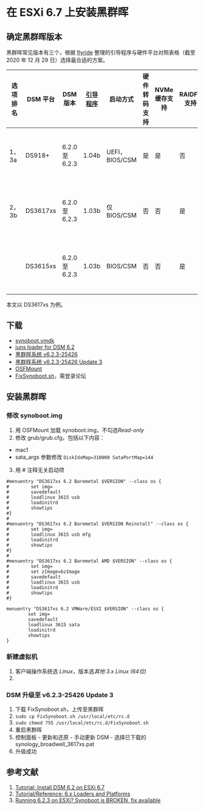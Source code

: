 # 在 ESXi 6.7 上安装黑群晖
## 确定黑群晖版本
黑群晖常见版本有三个，根据 [flyride](<https://xpenology.com/forum/profile/39776-flyride/>) 整理的引导程序与硬件平台对照表格（截至 2020 年 12 月 29 日）选择最合适的方案。

| 选项排名 | DSM 平台 | DSM 版本 | [引导程序](<https://xpenology.com/forum/topic/12952-dsm-62-loader/>) | 启动方式 | 硬件转码支持 | NVMe 缓存支持 | RAIDF1 支持 | **支持的 CPU** | 备注 |
| ------ | -------- | ------- | ------- | ------- | ---------- | ----------- | ----------- | ------------- | --- |
| 1，3a | DS918+ | 6.2.0 至 6.2.3 | 1.04b | UEFI，BIOS/CSM | 是 | 是 | 否 | [Haswell](<https://www.intel.cn/content/www/cn/zh/ark/products/codename/42174/haswell.html>)及后续 | 推荐 6.2.0 和 6.2.3，不推荐将 6.2.1/6.2.2 用于全新安装 |
| 2，3b | DS3617xs | 6.2.0 至 6.2.3 | 1.03b | 仅 BIOS/CSM | 否 | 否 | 是 | 任何 x86-64 | 推荐 6.2.0 和 6.2.3，不推荐将 6.2.1/6.2.2 用于全新安装 |
| | DS3615xs | 6.2.0 至 6.2.3 | 1.03b | BIOS/CSM | 否 | 否 | 是 | 任何 x86-64 | 推荐 6.2.0 和 6.2.3，不推荐将 6.2.1/6.2.2 用于全新安装 |

本文以 DS3617xs 为例。

## 下载
- [synoboot.vmdk](<./Files/synoboot_3615.zip>)
- [juns loader for DSM 6.2](<./Files/DS3615xs 6.0.2 Jun's Mod V1.01.zip>)
- [黑群晖系统 v6.2.3-25426](<https://global.download.synology.com/download/DSM/release/6.2.3/25426/DSM_DS3617xs_25426.pat>)
- [黑群晖系统 v6.2.3-25426 Update 3](<https://global.download.synology.com/download/DSM/criticalupdate/update_pack/25426-3/synology_broadwell_3617xs.pat>)
- [OSFMount](<https://www.osforensics.com/tools/mount-disk-images.html>)
- [FixSynoboot.sh](<https://xpenology.com/forum/topic/28183-running-623-on-esxi-synoboot-is-broken-fix-available/>)，需登录论坛

## 安装黑群晖
### 修改 synoboot.img
1. 用 OSFMount 加载 synoboot.img，不勾选*Read-only*
2. 修改 grub/grub.cfg，包括以下内容：
  - mac1
  - sata_args 参数修改 `DiskIdxMap=310000 SataPortMap=144`
3. 用 # 注释无关启动项
```
#menuentry "DS3617xs 6.2 Baremetal $VERSION" --class os {
#        set img=
#        savedefault
#        loadlinux 3615 usb
#        loadinitrd
#        showtips
#}
#
#menuentry "DS3617xs 6.2 Baremetal $VERSION Reinstall" --class os {
#        set img=
#        loadlinux 3615 usb mfg
#        loadinitrd
#        showtips
#}
#
#menuentry "DS3617xs 6.2 Baremetal AMD $VERSION" --class os {
#        set img=
#        set zImage=bzImage
#        savedefault
#        loadlinux 3615 usb
#        loadinitrd
#        showtips
#}

menuentry "DS3617xs 6.2 VMWare/ESXI $VERSION" --class os {
        set img=
        savedefault
        loadlinux 3615 sata
        loadinitrd
        showtips
}
```

### 新建虚拟机
1. 客户端操作系统选 *Linux*，版本选*其他 3.x Linux (64位)*
2. 

### DSM 升级至 v6.2.3-25426 Update 3
1. 下载 FixSynoboot.sh，上传至黑群晖
2. `sudo cp FixSynoboot.sh /usr/local/etc/rc.d`
3. `sudo chmod 755 /usr/local/etc/rc.d/FixSynoboot.sh`
4. 重启黑群晖
5. 控制面板 - 更新和还原 - 手动更新 DSM - 选择已下载的 synology_broadwell_3617xs.pat
6. 升级成功

## 参考文献
1. [Tutorial: Install DSM 6.2 on ESXi 6.7](<https://xpenology.com/forum/topic/13061-tutorial-install-dsm-62-on-esxi-67/>)
2. [Tutorial/Reference: 6.x Loaders and Platforms](<https://xpenology.com/forum/topic/13333-tutorialreference-6x-loaders-and-platforms/>)
3. [Running 6.2.3 on ESXi? Synoboot is BROKEN, fix available](<https://xpenology.com/forum/topic/28183-running-623-on-esxi-synoboot-is-broken-fix-available/>)
